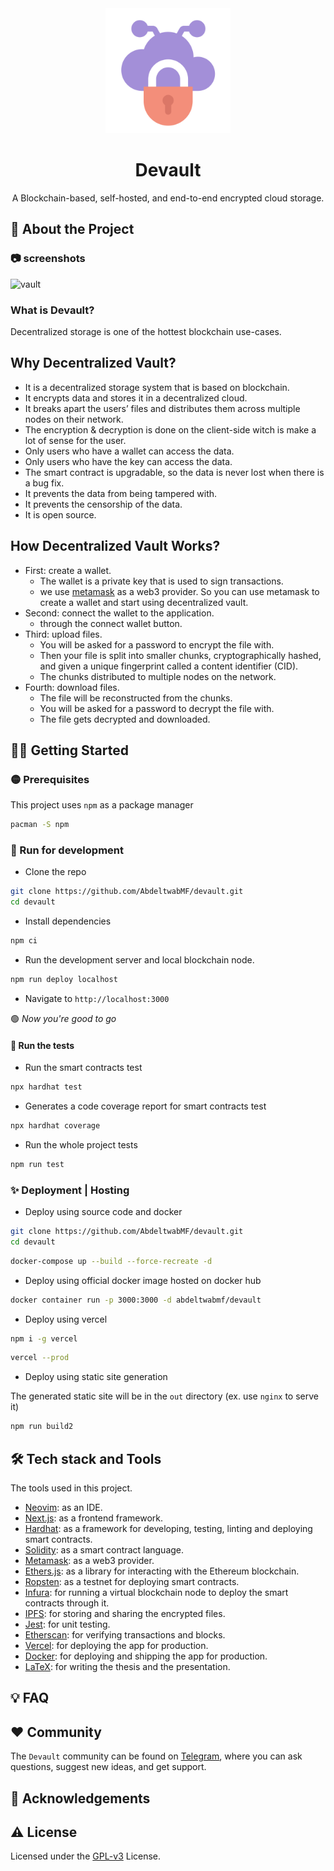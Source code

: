 <div align="center">
<img src="/public/devault-1024.png" width="200px" height="200px" />
</div>
<h1 align="center">Devault</h1>
<p align="center">A Blockchain-based, self-hosted, and end-to-end encrypted cloud storage.</p>

## :tada: About the Project

### :camera: screenshots

![vault](/public/screenshots/vault.png)

### What is Devault?
Decentralized storage is one of the hottest blockchain use-cases.

## Why Decentralized Vault?
- It is a decentralized storage system that is based on blockchain.
- It encrypts data and stores it in a decentralized cloud.
- It breaks apart the users’ files and distributes them across multiple nodes on their network.
- The encryption & decryption is done on the client-side witch is make a lot of sense for the user.
- Only users who have a wallet can access the data.
- Only users who have the key can access the data.
- The smart contract is upgradable, so the data is never lost when there is a bug fix.
- It prevents the data from being tampered with.
- It prevents the censorship of the data.
- It is open source.

## How Decentralized Vault Works?
- First: create a wallet.
	- The wallet is a private key that is used to sign transactions.
	- we use [metamask](https://metamask.io/) as a web3 provider. So you can use metamask to create a wallet and start using decentralized vault.
- Second: connect the wallet to the application.
  - through the connect wallet button.
- Third: upload files.
	- You will be asked for a password to encrypt the file with.
	- Then your file is split into smaller chunks, cryptographically hashed, and given a unique fingerprint called a content identifier (CID).
	- The chunks distributed to multiple nodes on the network.
- Fourth: download files.
	- The file will be reconstructed from the chunks.
	- You will be asked for a password to decrypt the file with.
	- The file gets decrypted and downloaded.


## :biking_man: Getting Started

### :yellow_circle: Prerequisites

This project uses `npm` as a package manager

```sh
pacman -S npm
```

### :wrench: Run for development

- Clone the repo

```sh
git clone https://github.com/AbdeltwabMF/devault.git
cd devault
```

- Install dependencies

```sh
npm ci
```

- Run the development server and local blockchain node.

```sh
npm run deploy localhost
```

- Navigate to `http://localhost:3000` <br/>

:green_circle: _Now you're good to go_

#### :syringe: Run the tests

- Run the smart contracts test

```sh
npx hardhat test
```

- Generates a code coverage report for smart contracts test

```sh
npx hardhat coverage
```

- Run the whole project tests

```sh
npm run test
```

### :sparkles: Deployment | Hosting

- Deploy using source code and docker

```sh
git clone https://github.com/AbdeltwabMF/devault.git
cd devault
```

```sh
docker-compose up --build --force-recreate -d
```

- Deploy using official docker image hosted on docker hub

```sh
docker container run -p 3000:3000 -d abdeltwabmf/devault
```

- Deploy using vercel

```sh
npm i -g vercel
```

```sh
vercel --prod
```

- Deploy using static site generation

The generated static site will be in the `out` directory (ex. use `nginx` to serve it)

```sh
npm run build2
```


## :hammer_and_wrench: Tech stack and Tools

The tools used in this project.

- [Neovim](https://neovim.io/): as an IDE.
- [Next.js](https://nextjs.org/): as a frontend framework.
- [Hardhat](https://hardhat.io): as a framework for developing, testing, linting and deploying smart contracts.
- [Solidity](https://docs.soliditylang.org/): as a smart contract language.
- [Metamask](https://metamask.io/): as a web3 provider.
- [Ethers.js](https://docs.ethers.io/): as a library for interacting with the Ethereum blockchain.
- [Ropsten](https://ropsten.etherscan.io/): as a testnet for deploying smart contracts.
- [Infura](https://infura.io/): for running a virtual blockchain node to deploy the smart contracts through it.
- [IPFS](https://ipfs.io/): for storing and sharing the encrypted files.
- [Jest](https://jestjs.io/): for unit testing.
- [Etherscan](https://etherscan.io/): for verifying transactions and blocks.
- [Vercel](https://vercel.com/): for deploying the app for production.
- [Docker](https://www.docker.com/): for deploying and shipping the app for production.
- [LaTeX](https://www.latex-project.org/): for writing the thesis and the presentation.

## :bulb: FAQ

## :hearts: Community

The `Devault` community can be found on [Telegram](https://t.me/+OeH3hX00HqxmZDc8), where you can ask questions, suggest new ideas, and get support.

## :gem: Acknowledgements


## :warning: License
Licensed under the [GPL-v3](LICENSE) License.
